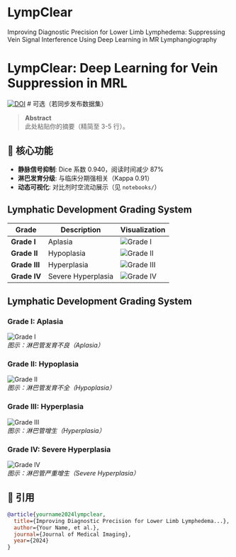 # LympClear
Improving Diagnostic Precision for Lower Limb Lymphedema: Suppressing Vein Signal Interference Using Deep Learning in MR Lymphangiography

# LympClear: Deep Learning for Vein Suppression in MRL

[![DOI](https://zenodo.org/badge/DOI/10.5281/zenodo.xxxxxx.svg)](https://doi.org/10.xxxx/zenodo.xxxxxx)  # 可选（若同步发布数据集）

> **Abstract**  
> 此处粘贴你的摘要（精简至 3-5 行）。

## 🚀 核心功能
- **静脉信号抑制**: Dice 系数 0.940，阅读时间减少 87%  
- **淋巴发育分级**: 与临床分期强相关（Kappa 0.91）  
- **动态可视化**: 对比剂时空流动展示（见 `notebooks/`）  

## Lymphatic Development Grading System

| Grade       | Description        | Visualization                      |
|-------------|--------------------|------------------------------------|
| **Grade I** | Aplasia            | ![Grade I](figures/grade_i.png)    |
| **Grade II**| Hypoplasia         | ![Grade II](figures/grade_ii.png)  |
| **Grade III**| Hyperplasia        | ![Grade III](figures/grade_iii.png)|
| **Grade IV**| Severe Hyperplasia | ![Grade IV](figures/grade_iv.png)  |

## Lymphatic Development Grading System

### Grade I: Aplasia
![Grade I](figures/grade_i.png)  
*图示：淋巴管发育不良（Aplasia）*

### Grade II: Hypoplasia  
![Grade II](figures/grade_ii.png)  
*图示：淋巴管发育不全（Hypoplasia）*

### Grade III: Hyperplasia  
![Grade III](figures/grade_iii.png)  
*图示：淋巴管增生（Hyperplasia）*

### Grade IV: Severe Hyperplasia  
![Grade IV](figures/grade_iv.png)  
*图示：淋巴管严重增生（Severe Hyperplasia）*

## 📄 引用
```bibtex
@article{yourname2024lympclear,
  title={Improving Diagnostic Precision for Lower Limb Lymphedema...},
  author={Your Name, et al.},
  journal={Journal of Medical Imaging},
  year={2024}
}
